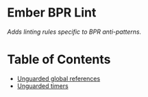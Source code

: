 # Ember BPR Lint

_Adds linting rules specific to BPR anti-patterns._

Table of Contents
=================

* [Unguarded global references](guides/rules/no-unguarded-globals.md#no-unguarded-global-references)
* [Unguarded timers](guides/rules/no-timers.md#no-timers)
